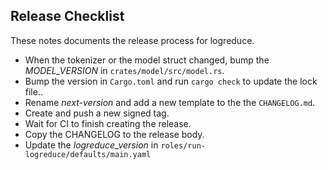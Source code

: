 Release Checklist
-----------------

These notes documents the release process for logreduce.

- When the tokenizer or the model struct changed, bump the *MODEL_VERSION* in `crates/model/src/model.rs`.
- Bump the version in `Cargo.toml` and run `cargo check` to update the lock file..
- Rename *next-version* and add a new template to the the `CHANGELOG.md`.
- Create and push a new signed tag.
- Wait for CI to finish creating the release.
- Copy the CHANGELOG to the release body.
- Update the *logreduce_version* in `roles/run-logreduce/defaults/main.yaml`
